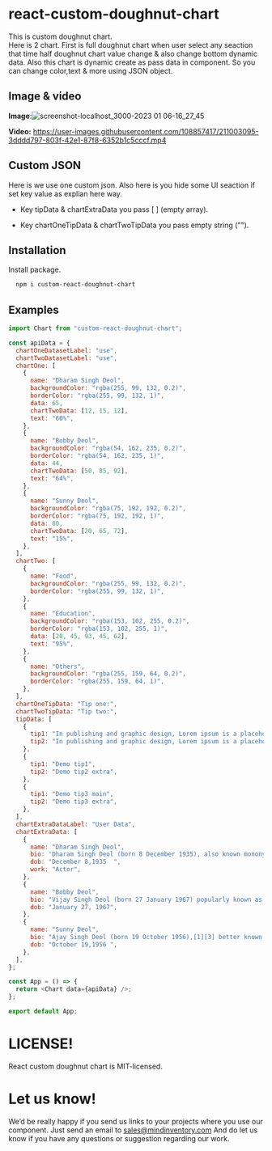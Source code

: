 
# react-custom-doughnut-chart

This is custom doughnut chart.  
Here is 2 chart. First is full doughnut chart when user select any seaction that time half doughnut chart value change & also change bottom dynamic data.
Also this chart is dynamic create as pass data in component. So you can change color,text & more using JSON object.


## Image & video

**Image**:![screenshot-localhost_3000-2023 01 06-16_27_45](https://user-images.githubusercontent.com/108857417/211002967-1eccf892-809c-4da4-98b9-b19583a08feb.png)

**Video:** https://user-images.githubusercontent.com/108857417/211003095-3dddd797-803f-42e1-87f8-6352b1c5cccf.mp4


## Custom JSON

Here is we use one custom json. Also here is you hide some UI seaction
if set key value as explian here way.

- Key tipData & chartExtraData you pass [ ] (empty array). 

- Key chartOneTipData & chartTwoTipData you pass empty string (""). 

## Installation

Install package.

```bash
  npm i custom-react-doughnut-chart
```
    
## Examples

```javascript
import Chart from "custom-react-doughnut-chart";

const apiData = {
  chartOneDatasetLabel: "use",
  chartTwoDatasetLabel: "use",
  chartOne: [
    {
      name: "Dharam Singh Deol",
      backgroundColor: "rgba(255, 99, 132, 0.2)",
      borderColor: "rgba(255, 99, 132, 1)",
      data: 65,
      chartTwoData: [12, 15, 12],
      text: "60%",
    },
    {
      name: "Bobby Deol",
      backgroundColor: "rgba(54, 162, 235, 0.2)",
      borderColor: "rgba(54, 162, 235, 1)",
      data: 44,
      chartTwoData: [50, 85, 92],
      text: "64%",
    },
    {
      name: "Sunny Deol",
      backgroundColor: "rgba(75, 192, 192, 0.2)",
      borderColor: "rgba(75, 192, 192, 1)",
      data: 80,
      chartTwoData: [20, 65, 72],
      text: "15%",
    },
  ],
  chartTwo: [
    {
      name: "Food",
      backgroundColor: "rgba(255, 99, 132, 0.2)",
      borderColor: "rgba(255, 99, 132, 1)",
    },
    {
      name: "Education",
      backgroundColor: "rgba(153, 102, 255, 0.2)",
      borderColor: "rgba(153, 102, 255, 1)",
      data: [20, 45, 93, 45, 62],
      text: "95%",
    },
    {
      name: "Others",
      backgroundColor: "rgba(255, 159, 64, 0.2)",
      borderColor: "rgba(255, 159, 64, 1)",
    },
  ],
  chartOneTipData: "Tip one:",
  chartTwoTipData: "Tip two:",
  tipData: [
    {
      tip1: "In publishing and graphic design, Lorem ipsum is a placeholder text commonly used to demonstrate the visual form of a document or a typeface without relying on meaningful content. Lorem ipsum may be used as a placeholder before final copy is available.",
      tip2: "In publishing and graphic design, Lorem ipsum is a placeholder text commonly used to demonstrate the visual form of a document or a typeface without relying on meaningful content. Lorem ipsum may be used as a placeholder before final copy is available.",
    },
    {
      tip1: "Demo tip1",
      tip2: "Demo tip2 extra",
    },
    {
      tip1: "Demo tip3 main",
      tip2: "Demo tip3 extra",
    },
  ],
  chartExtraDataLabel: "User Data",
  chartExtraData: [
    {
      name: "Dharam Singh Deol",
      bio: 'Dharam Singh Deol (born 8 December 1935), also known mononymously as Dharmendra, is an Indian actor, producer and politician who is known for his work in Hindi films He has also worked in few Punjabi films. Known as the first "He-Man" of Bollywood, Dharmendra has worked in over 301 films in a career spanning over six decades,[1][2]He is one of the most successful actors in the history of Hindi Cinema.[3][4][5] In 1997, he received the Filmfare Lifetime Achievement Award for his contribution to Hindi cinema. He was a member of the 15th Lok Sabha of India, representing Bikaner constituency in Rajasthan from Bharatiya Janata Party (BJP). In 2012, he was awarded India third-highest civilian honour Padma Bhushan by the Government of India.',
      dob: "December 8,1935  ",
      work: "Actor",
    },
    {
      name: "Bobby Deol",
      bio: "Vijay Singh Deol (born 27 January 1967) popularly known as Bobby Deol, is an Indian actor who works in Hindi cinema and web series.[1][2] A member of the Deol family, he is the younger son of veteran actor Dharmendra. His accolades include a Filmfare Award.",
      dob: "January 27, 1967",
    },
    {
      name: "Sunny Deol",
      bio: "Ajay Singh Deol (born 19 October 1956),[1][3] better known by his stage name Sunny Deol, is an Indian actor, film director, producer, politician and current Member of Parliament from Gurdaspur (Lok Sabha constituency) of Punjab, India.[4] As an actor, he has worked in more than 100 Hindi films and earned the image of an angry action hero.[5] He went on to star in numerous successful films in the 1980s and 1990s and is considered as one of the top stars of that time.[6] He starred in several blockbuster movies such as Ghayal, Darr, Damini, Jeet, Ghatak, Ziddi, Border and Gadar: Ek Prem Katha.[7] Deol has won two National Film Award for Best Actor[8][9] and two Filmfare Awards.[",
      dob: "October 19,1956 ",
    },
  ],
};

const App = () => {
  return <Chart data={apiData} />;
};

export default App;

```


# LICENSE!

React custom doughnut chart is MIT-licensed.

# Let us know!

We’d be really happy if you send us links to your projects where you use our component. Just send an email to sales@mindinventory.com And do let us know if you have any questions or suggestion regarding our work.